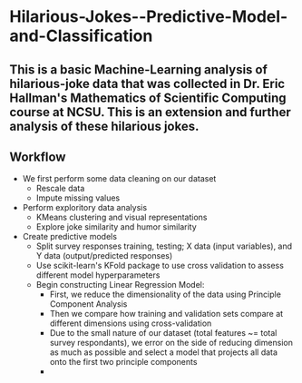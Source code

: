 # Hilarious-Jokes--Predictive-Model-and-Classification
This is a basic Machine-Learning analysis of hilarious-joke data that was collected in Dr. Eric Hallman's Mathematics of Scientific Computing course at NCSU. This is an extension and further analysis of these hilarious jokes.
---
## Workflow
- We first perform some data cleaning on our dataset
    - Rescale data
    - Impute missing values
- Perform exploritory data analysis
    - KMeans clustering and visual representations
    - Explore joke similarity and humor similarity
- Create predictive models
    - Split survey responses training, testing; X data (input variables), and Y data (output/predicted responses)
    - Use scikit-learn's KFold package to use cross validation to assess different model hyperparameters
    - Begin constructing Linear Regression Model:
        - First, we reduce the dimensionality of the data using Principle Component Analysis
        - Then we compare how training and validation sets compare at different dimensions using cross-validation
        - Due to the small nature of our dataset (total features ~= total survey respondants), we error on the side of reducing dimension as much as possible and select a model that projects all data onto the first two principle components
        - 